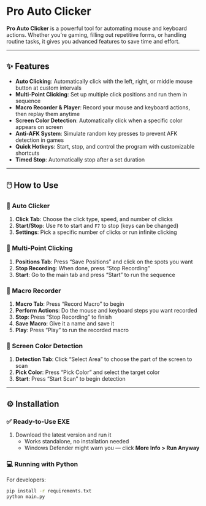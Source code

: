 # Pro Auto Clicker

**Pro Auto Clicker** is a powerful tool for automating mouse and keyboard actions. Whether you’re gaming, filling out repetitive forms, or handling routine tasks, it gives you advanced features to save time and effort.

---

## ✨ Features

- **Auto Clicking**: Automatically click with the left, right, or middle mouse button at custom intervals  
- **Multi-Point Clicking**: Set up multiple click positions and run them in sequence  
- **Macro Recorder & Player**: Record your mouse and keyboard actions, then replay them anytime  
- **Screen Color Detection**: Automatically click when a specific color appears on screen  
- **Anti-AFK System**: Simulate random key presses to prevent AFK detection in games  
- **Quick Hotkeys**: Start, stop, and control the program with customizable shortcuts  
- **Timed Stop**: Automatically stop after a set duration  

---

## 🖱️ How to Use

### 🔹 Auto Clicker
1. **Click Tab**: Choose the click type, speed, and number of clicks  
2. **Start/Stop**: Use `F6` to start and `F7` to stop (keys can be changed)  
3. **Settings**: Pick a specific number of clicks or run infinite clicking  

### 🔹 Multi-Point Clicking
1. **Positions Tab**: Press “Save Positions” and click on the spots you want  
2. **Stop Recording**: When done, press “Stop Recording”  
3. **Start**: Go to the main tab and press “Start” to run the sequence  

### 🔹 Macro Recorder
1. **Macro Tab**: Press “Record Macro” to begin  
2. **Perform Actions**: Do the mouse and keyboard steps you want recorded  
3. **Stop**: Press “Stop Recording” to finish  
4. **Save Macro**: Give it a name and save it  
5. **Play**: Press “Play” to run the recorded macro  

### 🔹 Screen Color Detection
1. **Detection Tab**: Click “Select Area” to choose the part of the screen to scan  
2. **Pick Color**: Press “Pick Color” and select the target color  
3. **Start**: Press “Start Scan” to begin detection  

---

## ⚙️ Installation

### ✅ Ready-to-Use EXE
1. Download the latest version and run it  
   - Works standalone, no installation needed  
   - Windows Defender might warn you — click **More Info > Run Anyway**  

### 💻 Running with Python
For developers:  
```bash
pip install -r requirements.txt
python main.py
